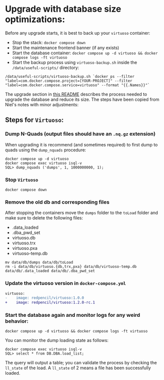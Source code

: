 # Upgrade with database size optimizations:

Before any upgrade starts, it is best to back up your `virtuoso` container:
* Stop the stack: `docker compose down`
* Start the maintenance frontend banner (if any exists)
* Start the database container: `docker compose up -d virtuoso && docker compose logs -ft virtuoso`
* Start the backup process using `virtuoso-backup.sh` inside the `/data/useful-scripts/` directory: 
```shell
/data/useful-scripts/virtuoso-backup.sh `docker ps --filter "label=com.docker.compose.project=[YOUR-PROJECT]" --filter "label=com.docker.compose.service=virtuoso" --format "{{.Names}}"`
```

The upgrade section in [this README](https://github.com/redpencilio/docker-virtuoso/blob/dec36bd4a5ed4191c42e0a9b5ca979d67bc22cfe/README.md#upgrading) describes the process needed to upgrade the database and reduce its size. The steps have been copied from Niel's notes with minor adjustments:

## Steps for `Virtuoso`:

### Dump N-Quads (output files should have an `.nq.gz` extension)
When upgrading it is recommend (and sometimes required) to first dump to quads using the `dump_nquads` procedure:
```
docker compose up -d virtuoso
docker compose exec virtuoso isql-v
SQL> dump_nquads ('dumps', 1, 1000000000, 1);
```

### Stop `Virtuoso`
```
docker compose down
```

### Remove the old db and corresponding files
After stopping the containers move the `dumps` folder to the `toLoad` folder and make sure to delete the following files:
* .data_loaded
* .dba_pwd_set
* virtuoso.db
* virtuoso.trx
* virtuoso.pxa
* virtuoso-temp.db
```
mv data/db/dumps data/db/toLoad
rm -i data/db/virtuoso.{db,trx,pxa} data/db/virtuoso-temp.db data/db/.data_loaded data/db/.dba_pwd_set
```

### Update the virtuoso version in `docker-compose.yml`
```diff
virtuoso:
-    image: redpencil/virtuoso:1.0.0
+    image: redpencil/virtuoso:1.2.0-rc.1
```

### Start the database again and monitor logs for any weird behavior:
```shell
docker compose up -d virtuoso && docker compose logs -ft virtuoso
```

You can monitor the dump loading state as follows:
```shell
docker compose exec virtuoso isql-v
SQL> select * from DB.DBA.load_list;
```

The query will output a table; you can validate the process by checking the `ll_state` of the load. A `ll_state` of 2 means a file has been successfully loaded.